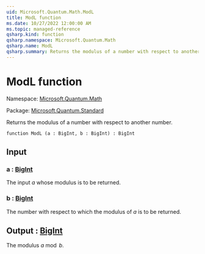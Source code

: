 ```yaml
---
uid: Microsoft.Quantum.Math.ModL
title: ModL function
ms.date: 10/27/2022 12:00:00 AM
ms.topic: managed-reference
qsharp.kind: function
qsharp.namespace: Microsoft.Quantum.Math
qsharp.name: ModL
qsharp.summary: Returns the modulus of a number with respect to another number.
---
```


# ModL function

Namespace: [Microsoft.Quantum.Math](xref:Microsoft.Quantum.Math)

Package: [Microsoft.Quantum.Standard](https://nuget.org/packages/Microsoft.Quantum.Standard)


Returns the modulus of a number with respect to another number.

```qsharp
function ModL (a : BigInt, b : BigInt) : BigInt
```


## Input

### a : [BigInt](xref:microsoft.quantum.qsharp.valueliterals#bigint-literals)

The input $a$ whose modulus is to be returned.


### b : [BigInt](xref:microsoft.quantum.qsharp.valueliterals#bigint-literals)

The number with respect to which the modulus of $a$ is to be returned.



## Output : [BigInt](xref:microsoft.quantum.qsharp.valueliterals#bigint-literals)

The modulus $a \bmod b$.